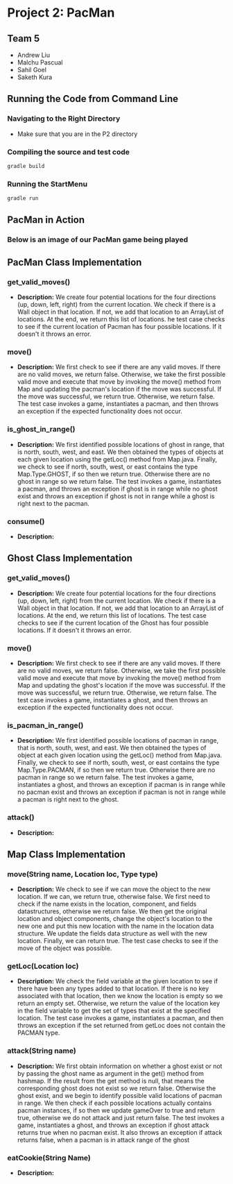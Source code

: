 # Project 2: PacMan

## Team 5
- Andrew Liu
- Malchu Pascual
- Sahil Goel
- Saketh Kura

## Running the Code from Command Line

### Navigating to the Right Directory
- Make sure that you are in the P2 directory

### Compiling the source and test code

```bash
gradle build
```

### Running the StartMenu

```bash
gradle run
```

## PacMan in Action

### Below is an image of our PacMan game being played

## PacMan Class Implementation

### get_valid_moves()
- **Description:**  We create four potential locations for the four directions (up, down, left, right) from the current location. We check if there is a Wall object in that location. If not, we add that location to an ArrayList of locations. At the end, we return this list of locations. he test case checks to see if the current location of Pacman has four possible locations. If it doesn't it throws an error.

### move()
- **Description:** We first check to see if there are any valid moves. If there are no valid moves, we return false. Otherwise, we take the first possible valid move and execute that move by invoking the move() method from Map and updating the pacman's location if the move was successful. If the move was successful, we return true. Otherwise, we return false. The test case invokes a game, instantiates a pacman, and then throws an exception if the expected functionality does not occur.

### is_ghost_in_range()
- **Description:** We first identified possible locations of ghost in range, that is north, south, west, and east. We then obtained the types of objects at each given location using the getLoc() method from Map.java. Finally, we check to see if north, south, west, or east contains the type Map.Type.GHOST,  if so then we return true. Otherwise there are no ghost in range so we return false. The test invokes a game, instantiates a pacman, and throws an exception if ghost is in range while no ghost exist and throws an exception if ghost is not in range while a ghost is right next to the pacman.

### consume()
- **Description:**

## Ghost Class Implementation

### get_valid_moves()
- **Description:** We create four potential locations for the four directions (up, down, left, right) from the current location. We check if there is a Wall object in that location. If not, we add that location to an ArrayList of locations. At the end, we return this list of locations. The test case checks to see if the current location of the Ghost has four possible locations. If it doesn't it throws an error.

### move()
- **Description:** We first check to see if there are any valid moves. If there are no valid moves, we return false. Otherwise, we take the first possible valid move and execute that move by invoking the move() method from Map and updating the ghost's location if the move was successful. If the move was successful, we return true. Otherwise, we return false. The test case invokes a game, instantiates a ghost, and then throws an exception if the expected functionality does not occur.

### is_pacman_in_range()
- **Description:** We first identified possible locations of pacman in range, that is north, south, west, and east. We then obtained the types of object at each given location using the getLoc() method from Map.java. Finally, we check to see if north, south, west, or east contains the type Map.Type.PACMAN,  if so then we return true. Otherwise there are no pacman in range so we return false. The test invokes a game, instantiates a ghost, and throws an exception if pacman is in range while no pacman exist and throws an exception if pacman is not in range while a pacman is right next to the ghost.

### attack()
- **Description:**

## Map Class Implementation

### move(String name, Location loc, Type type)
- **Description:** We check to see if we can move the object to the new location. If we can, we return true, otherwise false. We first need to check if the name exists in the location, component, and fields datastructures, otherwise we return false. We then get the original location and object components, change the object's location to the new one and put this new location with the name in the location data structure. We update the fields data structure as well with the new location. Finally, we can return true. The test case checks to see if the move of the object was possible. 

### getLoc(Location loc)
- **Description:** We check the field variable at the given location to see if there have been any types added to that location. If there is no key associated with that location, then we know the location is empty so we return an empty set. Otherwise, we return the value of the location key in the field variable to get the set of types that exist at the specified location. The test case invokes a game, instantiates a pacman, and then throws an exception if the set returned from getLoc does not contain the PACMAN type.

### attack(String name)
- **Description:** We first obtain information on whether a ghost exist or not by passing the ghost name as argument in the get() method from hashmap. If the result from the get method is null, that means the corresponding ghost does not exist so we return false. Otherwise the ghost exist, and we begin to identify possible valid locations of pacman in range. We then check if each possible locations actually contains pacman instances, if so then we update gameOver to true and return true, otherwise we do not attack and just return false. The test invokes a game, instantiates a ghost, and throws an exception if ghost attack returns true when no pacman exist. It also throws an exception if attack returns false, when a pacman is in attack range of the ghost

### eatCookie(String Name)
- **Description:**


